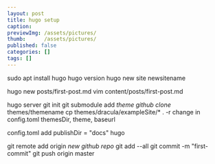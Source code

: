 ```yaml
---
layout: post
title: hugo setup
caption: 
previewImg: /assets/pictures/
thumb:		/assets/pictures/
published: false
categories: []
tags: []
---
```


sudo apt install hugo
hugo version
hugo new site newsitename

hugo new posts/first-post.md
vim content/posts/first-post.md

hugo server
git init
git submodule add *theme github clone* themes/themename
cp themes/dracula/exampleSite/* . -r
change in config.toml themesDir, theme, baseurl

config.toml add publishDir = "docs"
hugo

git remote add origin *new github repo*
git add --all
git commit -m "first-commit"
git push origin master
